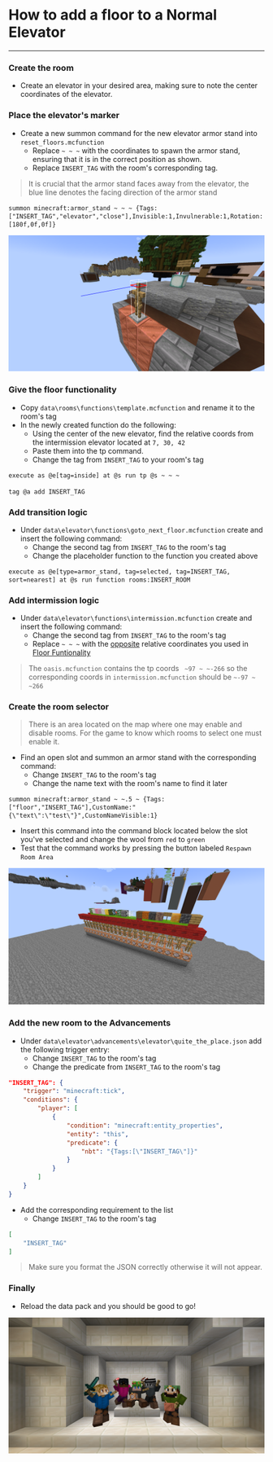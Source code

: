 # How to add a floor to a Normal Elevator

---

### Create the room

- Create an elevator in your desired area, making sure to note the center coordinates of the elevator.

### Place the elevator's marker

- Create a new summon command for the new elevator armor stand into `reset_floors.mcfunction`
    - Replace `~ ~ ~` with the coordinates to spawn the armor stand, ensuring that it is in the correct position as shown.
    - Replace `INSERT_TAG` with the room's corresponding tag.

> It is crucial that the armor stand faces away from the elevator, the blue line denotes the facing direction of the armor stand

```MCFUNCTION
summon minecraft:armor_stand ~ ~ ~ {Tags:["INSERT_TAG","elevator","close"],Invisible:1,Invulnerable:1,Rotation:[180f,0f,0f]}
```

<img src="resources\armor_stand_location.png"></img>

### Give the floor functionality

- Copy `data\rooms\functions\template.mcfunction` and rename it to the room's tag
- In the newly created function do the following:
    - Using the center of the new elevator, find the relative coords from the intermission elevator located at `7, 30, 42`
    - Paste them into the tp command.
    - Change the tag from `INSERT_TAG` to your room's tag

```MCFUNCTION
execute as @e[tag=inside] at @s run tp @s ~ ~ ~

tag @a add INSERT_TAG
```

### Add transition logic

- Under `data\elevator\functions\goto_next_floor.mcfunction` create and insert the following command: 
    - Change the second tag from `INSERT_TAG` to the room's tag
    - Change the placeholder function to the function you created above

```MCFUNCTION
execute as @e[type=armor_stand, tag=selected, tag=INSERT_TAG, sort=nearest] at @s run function rooms:INSERT_ROOM
```

### Add intermission logic

- Under `data\elevator\functions\intermission.mcfunction` create and insert the following command:
    - Change the second tag from `INSERT_TAG` to the room's tag
    - Replace `~ ~ ~` with the <ins>opposite</ins> relative coordinates you used in [Floor Funtionality](#give-the-floor-functionality)

> The `oasis.mcfunction` contains the tp coords ` ~97 ~ ~-266` so the corresponding coords in `intermission.mcfunction` should be `~-97 ~ ~266`

### Create the room selector

> There is an area located on the map where one may enable and disable rooms. For the game to know which rooms to select one must enable it.
- Find an open slot and summon an armor stand with the corresponding command:
    - Change `INSERT_TAG` to the room's tag
    - Change the name text with the room's name to find it later
```MCFUNCTION
summon minecraft:armor_stand ~ ~.5 ~ {Tags:["floor","INSERT_TAG"],CustomName:"{\"text\":\"test\"}",CustomNameVisible:1}
```
- Insert this command into the command block located below the slot you've selected and change the wool from `red` to `green`
- Test that the command works by pressing the button labeled `Respawn Room Area`

<img src="resources\room_area.png"></img>

### Add the new room to the Advancements

- Under `data\elevator\advancements\elevator\quite_the_place.json` add the following trigger entry:
    - Change `INSERT_TAG` to the room's tag
    - Change the predicate from `INSERT_TAG` to the room's tag

```JSON
"INSERT_TAG": {
    "trigger": "minecraft:tick",
    "conditions": {
        "player": [
            {
                "condition": "minecraft:entity_properties",
                "entity": "this",
                "predicate": {
                    "nbt": "{Tags:[\"INSERT_TAG\"]}" 
                }
            }
        ]
    }
}
```

- Add the corresponding requirement to the list
    - Change `INSERT_TAG` to the room's tag

```JSON
[
    "INSERT_TAG"
]
```

> Make sure you format the JSON correctly otherwise it will not appear.

### Finally
- Reload the data pack and you should be good to go!

<img src="resources\credits.png"></img>